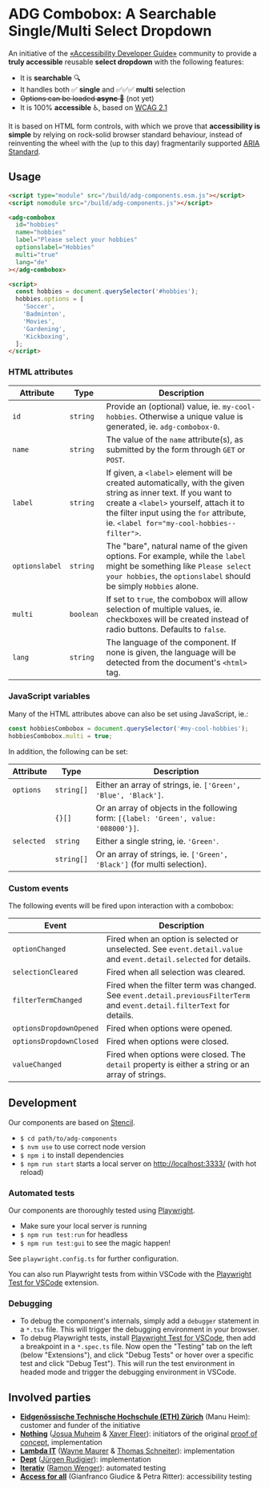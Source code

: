 # ADG Combobox: A Searchable Single/Multi Select Dropdown

An initiative of the [«Accessibility Developer Guide»](https://www.accessibility-developer-guide.com/) community to provide a **truly accessible** reusable **select dropdown** with the following features:

- It is **searchable** 🔍
- It handles both ✅ **single** and ✅✅✅ **multi** selection
- ~~Options can be loaded **async** 🧩~~ (not yet)
- It is 100% **accessible** ♿️, based on [WCAG 2.1](https://www.w3.org/TR/WCAG21/)

It is based on HTML form controls, with which we prove that **accessibility is simple** by relying on rock-solid browser standard behaviour, instead of reinventing the wheel with the (up to this day) fragmentarily supported [ARIA Standard](https://www.w3.org/WAI/standards-guidelines/aria/).

## Usage

```html
<script type="module" src="/build/adg-components.esm.js"></script>
<script nomodule src="/build/adg-components.js"></script>

<adg-combobox
  id="hobbies"
  name="hobbies"
  label="Please select your hobbies"
  optionslabel="Hobbies"
  multi="true"
  lang="de"
></adg-combobox>

<script>
  const hobbies = document.querySelector('#hobbies');
  hobbies.options = [
    'Soccer',
    'Badminton',
    'Movies',
    'Gardening',
    'Kickboxing',
  ];
</script>
```

### HTML attributes

| Attribute      | Type      | Description                                                                                                                                                                                                                                         |
| -------------- | --------- | --------------------------------------------------------------------------------------------------------------------------------------------------------------------------------------------------------------------------------------------------- |
| `id`           | `string`  | Provide an (optional) value, ie. `my-cool-hobbies`. Otherwise a unique value is generated, ie. `adg-combobox-0`.                                                                                                                                    |
| `name`         | `string`  | The value of the `name` attribute(s), as submitted by the form through `GET` or `POST`.                                                                                                                                                             |
| `label`        | `string`  | If given, a `<label>` element will be created automatically, with the given string as inner text. If you want to create a `<label>` yourself, attach it to the filter input using the `for` attribute, ie. `<label for="my-cool-hobbies--filter">`. |
| `optionslabel` | `string`  | The "bare", natural name of the given options. For example, while the `label` might be something like `Please select your hobbies`, the `optionslabel` should be simply `Hobbies` alone.                                                            |
| `multi`        | `boolean` | If set to `true`, the combobox will allow selection of multiple values, ie. checkboxes will be created instead of radio buttons. Defaults to `false`.                                                                                               |
| `lang`         | `string`  | The language of the component. If none is given, the language will be detected from the document's `<html>` tag.                                                                                                                                    |

### JavaScript variables

Many of the HTML attributes above can also be set using JavaScript, ie.:

```js
const hobbiesCombobox = document.querySelector('#my-cool-hobbies');
hobbiesCombobox.multi = true;
```

In addition, the following can be set:

| Attribute  | Type       | Description                                                                          |
| ---------- | ---------- | ------------------------------------------------------------------------------------ |
| `options`  | `string[]` | Either an array of strings, ie. `['Green', 'Blue', 'Black']`.                        |
|            | `{}[]`     | Or an array of objects in the following form: `[{label: 'Green', value: '008000'}]`. |
| `selected` | `string`   | Either a single string, ie. `'Green'`.                                               |
|            | `string[]` | Or an array of strings, ie. `['Green', 'Black']` (for multi selection).              |

### Custom events

The following events will be fired upon interaction with a combobox:

| Event                   | Description                                                                                                              |
| ----------------------- | ------------------------------------------------------------------------------------------------------------------------ |
| `optionChanged`         | Fired when an option is selected or unselected. See `event.detail.value` and `event.detail.selected` for details.        |
| `selectionCleared`      | Fired when all selection was cleared.                                                                                    |
| `filterTermChanged`     | Fired when the filter term was changed. See `event.detail.previousFilterTerm` and `event.detail.filterText` for details. |
| `optionsDropdownOpened` | Fired when options were opened.                                                                                          |
| `optionsDropdownClosed` | Fired when options were closed.                                                                                          |
| `valueChanged`          | Fired when options were closed. The `detail` property is either a string or an array of strings.                         |

## Development

Our components are based on [Stencil](https://stenciljs.com/).

- `$ cd path/to/adg-components`
- `$ nvm use` to use correct node version
- `$ npm i` to install dependencies
- `$ npm run start` starts a local server on <http://localhost:3333/> (with hot reload)

### Automated tests

Our components are thoroughly tested using [Playwright](https://playwright.dev/).

- Make sure your local server is running
- `$ npm run test:run` for headless
- `$ npm run test:gui` to see the magic happen!

See `playwright.config.ts` for further configuration.

You can also run Playwright tests from within VSCode with the [Playwright Test for VSCode](https://marketplace.visualstudio.com/items?itemName=ms-playwright.playwright) extension.

### Debugging

- To debug the component's internals, simply add a `debugger` statement in a `*.tsx` file. This will trigger the debugging environment in your browser.
- To debug Playwright tests, install [Playwright Test for VSCode](https://marketplace.visualstudio.com/items?itemName=ms-playwright.playwright), then add a breakpoint in a `*.spec.ts` file. Now open the "Testing" tab on the left (below "Extensions"), and click "Debug Tests" or hover over a specific test and click "Debug Test"). This will run the test environment in headed mode and trigger the debugging environment in VSCode.

## Involved parties

- **[Eidgenössische Technische Hochschule (ETH) Zürich](https://www.ethz.ch/)** (Manu Heim): customer and funder of the initiative
- **[Nothing](https://www.nothing.ch/)** ([Josua Muheim](https://github.com/jmuheim) & [Xaver Fleer]()): initiators of the original [proof of concept](https://github.com/NothingAG/accessible-dropdown/), implementation
- **[Lambda IT](https://lambda-it.ch/)** ([Wayne Maurer](https://github.com/wmaurer) & [Thomas Schneiter](https://github.com/thomasschneiter)): implementation
- **[Dept](https://www.deptagency.com/)** ([Jürgen Rudigier](https://github.com/rudigier)): implementation
- **[Iterativ](https://www.iterativ.ch/)** ([Ramon Wenger](https://github.com/ramonwenger)): automated testing
- **[Access for all](https://www.access-for-all.ch/)** (Gianfranco Giudice & Petra Ritter): accessibility testing
